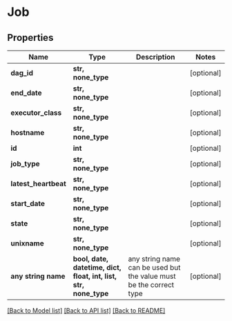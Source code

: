 # Job


## Properties
Name | Type | Description | Notes
------------ | ------------- | ------------- | -------------
**dag_id** | **str, none_type** |  | [optional] 
**end_date** | **str, none_type** |  | [optional] 
**executor_class** | **str, none_type** |  | [optional] 
**hostname** | **str, none_type** |  | [optional] 
**id** | **int** |  | [optional] 
**job_type** | **str, none_type** |  | [optional] 
**latest_heartbeat** | **str, none_type** |  | [optional] 
**start_date** | **str, none_type** |  | [optional] 
**state** | **str, none_type** |  | [optional] 
**unixname** | **str, none_type** |  | [optional] 
**any string name** | **bool, date, datetime, dict, float, int, list, str, none_type** | any string name can be used but the value must be the correct type | [optional]

[[Back to Model list]](../README.md#documentation-for-models) [[Back to API list]](../README.md#documentation-for-api-endpoints) [[Back to README]](../README.md)


